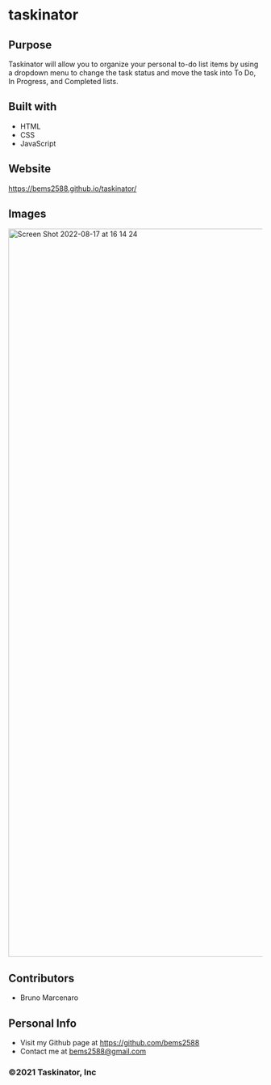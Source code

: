 # taskinator

## Purpose
Taskinator will allow you to organize your personal to-do list items by using a dropdown menu to change the task status and move the task into To Do, In Progress, and Completed lists. 

## Built with 
* HTML
* CSS
* JavaScript

## Website 
https://bems2588.github.io/taskinator/

## Images

<img width="1440" alt="Screen Shot 2022-08-17 at 16 14 24" src="https://user-images.githubusercontent.com/90357022/185235267-e150dd14-b92b-4b6b-80ce-e2347ea9bee6.png">

## Contributors

* Bruno Marcenaro

## Personal Info

* Visit my Github page at  https://github.com/bems2588
* Contact me at bems2588@gmail.com

### ©️2021 Taskinator, Inc 
